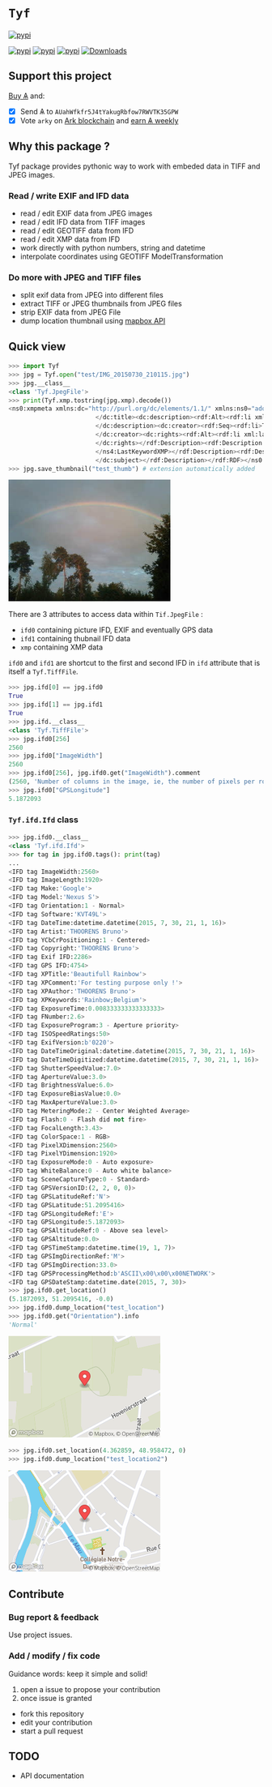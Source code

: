 # `Tyf`

[![pypi](https://img.shields.io/pypi/l/Tyf.svg?style=flat-square)](http://bruno.thoorens.free.fr/licences/tyf.html)

[![pypi](https://img.shields.io/pypi/pyversions/Tyf.svg?style=flat-square)](https://pypi.python.org/pypi/Tyf)
[![pypi](https://img.shields.io/pypi/v/Tyf.svg?style=flat-square)](https://pypi.python.org/pypi/Tyf)
[![pypi](https://img.shields.io/badge/wheel-yes-brightgreen.svg?style=flat-square)](https://pypi.python.org/pypi/Tyf)
[![Downloads](https://pepy.tech/badge/Tyf/week?style=flat-square)](https://pepy.tech/project/tyf)


## Support this project

[Buy &#1126;](https://bittrex.com/Account/Register?referralCode=NW5-DQO-QMT) and:
  * [X] Send &#1126; to `AUahWfkfr5J4tYakugRbfow7RWVTK35GPW`
  * [X] Vote `arky` on [Ark blockchain](https://explorer.ark.io) and [earn &#1126; weekly](http://arky-delegate.info/arky)

## Why this package ?
Tyf package provides pythonic way to work with embeded data in TIFF and JPEG images.

### Read / write EXIF and IFD data
 + read / edit EXIF data from JPEG images
 + read / edit IFD data from TIFF images
 + read / edit GEOTIFF data from IFD
 + read / edit XMP data from IFD
 + work directly with python numbers, string and datetime
 + interpolate coordinates using GEOTIFF ModelTransformation

### Do more with JPEG and TIFF files
 + split exif data from JPEG into different files
 + extract TIFF or JPEG thumbnails from JPEG files
 + strip EXIF data from JPEG File
 + dump location thumbnail using [mapbox API](https://docs.mapbox.com/api)

## Quick view
```python
>>> import Tyf
>>> jpg = Tyf.open("test/IMG_20150730_210115.jpg")
>>> jpg.__class__
<class 'Tyf.JpegFile'>
>>> print(Tyf.xmp.tostring(jpg.xmp).decode()) 
<ns0:xmpmeta xmlns:dc="http://purl.org/dc/elements/1.1/" xmlns:ns0="adobe:ns:meta/" xmlns:ns3="http://ns.adobe.com/xap/1.0/" xmlns:ns4="http://ns.microsoft.com/photo/1.0/" xmlns:rdf="http://www.w3.org/1999/02/22-rdf-syntax-ns#"><rdf:RDF><rdf:Description rdf:about="uuid:faf5bdd5-ba3d-11da-ad31-d33d75182f1b"><dc:title><rdf:Alt><rdf:li xml:lang="x-default">Beautifull Rainbow</rdf:li></rdf:Alt>
                        </dc:title><dc:description><rdf:Alt><rdf:li xml:lang="x-default">Beautifull Rainbow</rdf:li></rdf:Alt>
                        </dc:description><dc:creator><rdf:Seq><rdf:li>THOORENS Bruno</rdf:li></rdf:Seq>
                        </dc:creator><dc:rights><rdf:Alt><rdf:li xml:lang="x-default">THOORENS Bruno</rdf:li></rdf:Alt>
                        </dc:rights></rdf:Description><rdf:Description rdf:about="uuid:faf5bdd5-ba3d-11da-ad31-d33d75182f1b" /><rdf:Description rdf:about="uuid:faf5bdd5-ba3d-11da-ad31-d33d75182f1b"><ns3:Rating>4</ns3:Rating></rdf:Description><rdf:Description rdf:about="uuid:faf5bdd5-ba3d-11da-ad31-d33d75182f1b"><ns4:Rating>75</ns4:Rating><ns4:LastKeywordXMP><rdf:Bag><rdf:li>Rainbow</rdf:li><rdf:li>Belgium</rdf:li></rdf:Bag>
                        </ns4:LastKeywordXMP></rdf:Description><rdf:Description rdf:about="uuid:faf5bdd5-ba3d-11da-ad31-d33d75182f1b"><dc:subject><rdf:Bag><rdf:li>Rainbow</rdf:li><rdf:li>Belgium</rdf:li></rdf:Bag>
                        </dc:subject></rdf:Description></rdf:RDF></ns0:xmpmeta>
>>> jpg.save_thumbnail("test_thumb") # extension automatically added
```

![EXIF thumbnail](https://raw.githubusercontent.com/Moustikitos/tyf/master/test/test_thumb.jpg)

There are 3 attributes to access data within ``Tif.JpegFile`` :
 + ``ifd0`` containing picture IFD, EXIF and eventually GPS data 
 + ``ifd1`` containing thubnail IFD data
 + ``xmp`` containing XMP data

``ifd0`` and ``ifd1`` are shortcut to the first and second
IFD in ``ifd`` attribute that is itself a ``Tyf.TiffFile``.

```python
>>> jpg.ifd[0] == jpg.ifd0
True
>>> jpg.ifd[1] == jpg.ifd1
True
>>> jpg.ifd.__class__
<class 'Tyf.TiffFile'>
>>> jpg.ifd0[256]
2560
>>> jpg.ifd0["ImageWidth"]
2560
>>> jpg.ifd0[256], jpg.ifd0.get("ImageWidth").comment
(2560, 'Number of columns in the image, ie, the number of pixels per row')
>>> jpg.ifd0["GPSLongitude"]
5.1872093
```

### ``Tyf.ifd.Ifd`` class

```python
>>> jpg.ifd0.__class__
<class 'Tyf.ifd.Ifd'>
>>> for tag in jpg.ifd0.tags(): print(tag)
...
<IFD tag ImageWidth:2560>
<IFD tag ImageLength:1920>
<IFD tag Make:'Google'>
<IFD tag Model:'Nexus S'>
<IFD tag Orientation:1 - Normal>
<IFD tag Software:'KVT49L'>
<IFD tag DateTime:datetime.datetime(2015, 7, 30, 21, 1, 16)>
<IFD tag Artist:'THOORENS Bruno'>
<IFD tag YCbCrPositioning:1 - Centered>
<IFD tag Copyright:'THOORENS Bruno'>
<IFD tag Exif IFD:2286>
<IFD tag GPS IFD:4754>
<IFD tag XPTitle:'Beautifull Rainbow'>
<IFD tag XPComment:'For testing purpose only !'>
<IFD tag XPAuthor:'THOORENS Bruno'>
<IFD tag XPKeywords:'Rainbow;Belgium'>
<IFD tag ExposureTime:0.008333333333333333>
<IFD tag FNumber:2.6>
<IFD tag ExposureProgram:3 - Aperture priority>
<IFD tag ISOSpeedRatings:50>
<IFD tag ExifVersion:b'0220'>
<IFD tag DateTimeOriginal:datetime.datetime(2015, 7, 30, 21, 1, 16)>
<IFD tag DateTimeDigitized:datetime.datetime(2015, 7, 30, 21, 1, 16)>
<IFD tag ShutterSpeedValue:7.0>
<IFD tag ApertureValue:3.0>
<IFD tag BrightnessValue:6.0>
<IFD tag ExposureBiasValue:0.0>
<IFD tag MaxApertureValue:3.0>
<IFD tag MeteringMode:2 - Center Weighted Average>
<IFD tag Flash:0 - Flash did not fire>
<IFD tag FocalLength:3.43>
<IFD tag ColorSpace:1 - RGB>
<IFD tag PixelXDimension:2560>
<IFD tag PixelYDimension:1920>
<IFD tag ExposureMode:0 - Auto exposure>
<IFD tag WhiteBalance:0 - Auto white balance>
<IFD tag SceneCaptureType:0 - Standard>
<IFD tag GPSVersionID:(2, 2, 0, 0)>
<IFD tag GPSLatitudeRef:'N'>
<IFD tag GPSLatitude:51.2095416>
<IFD tag GPSLongitudeRef:'E'>
<IFD tag GPSLongitude:5.1872093>
<IFD tag GPSAltitudeRef:0 - Above sea level>
<IFD tag GPSAltitude:0.0>
<IFD tag GPSTimeStamp:datetime.time(19, 1, 7)>
<IFD tag GPSImgDirectionRef:'M'>
<IFD tag GPSImgDirection:33.0>
<IFD tag GPSProcessingMethod:b'ASCII\x00\x00\x00NETWORK'>
<IFD tag GPSDateStamp:datetime.date(2015, 7, 30)>
>>> jpg.ifd0.get_location()
(5.1872093, 51.2095416, -0.0)
>>> jpg.ifd0.dump_location("test_location")
>>> jpg.ifd0.get("Orientation").info
'Normal'
```

![5.1872093, 51.2095416](https://raw.githubusercontent.com/Moustikitos/tyf/master/test/test_location.png)

```python
>>> jpg.ifd0.set_location(4.362859, 48.958472, 0)
>>> jpg.ifd0.dump_location("test_location2")
```

![4.362859, 48.958472](https://raw.githubusercontent.com/Moustikitos/tyf/master/test/test_location2.png)

## Contribute
### Bug report & feedback
Use project issues.

### Add / modify / fix code
Guidance words: keep it simple and solid!

1. open a issue to propose your contribution
2. once issue is granted
  + fork this repository
  + edit your contribution
  + start a pull request

## TODO
+ API documentation
